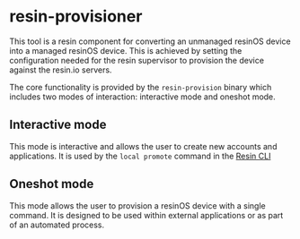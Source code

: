 # resin-provisioner

This tool is a resin component for converting an unmanaged resinOS device into a
managed resinOS device. This is achieved by setting the configuration needed for
the resin supervisor to provision the device against the resin.io servers.

The core functionality is provided by the `resin-provision` binary which
includes two modes of interaction: interactive mode and oneshot mode.

## Interactive mode
This mode is interactive and allows the user to create new accounts and
applications. It is used by the `local promote` command in the [Resin
CLI](https://github.com/resin-io/resin-cli)

## Oneshot mode
This mode allows the user to provision a resinOS device with a single command.
It is designed to be used within external applications or as part of an
automated process.

